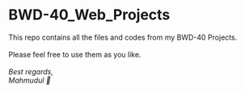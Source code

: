 # BWD-40_Web_Projects
This repo contains all the files and codes from my BWD-40 Projects. <br><br>
Please feel free to use them as you like.
<i><br><br>Best regards,<br>
Mahmudul 💙</i>
